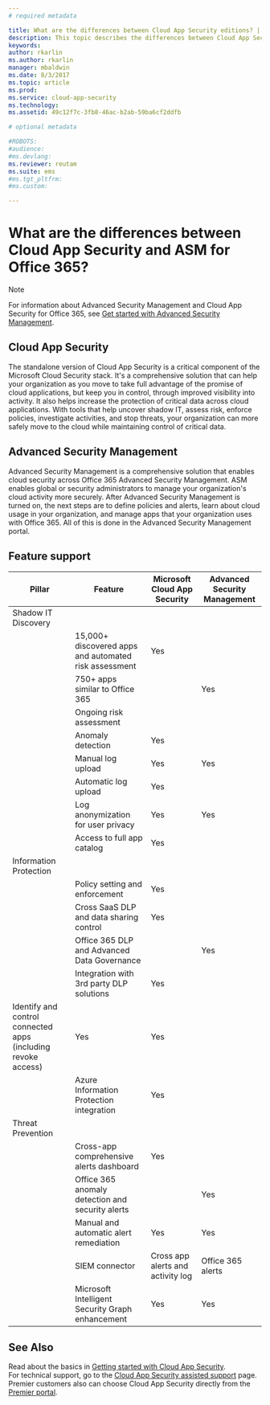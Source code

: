 ```yaml
---
# required metadata

title: What are the differences between Cloud App Security editions? | Microsoft Docs
description: This topic describes the differences between Cloud App Security and ASM Advanced Security Management for Office 365.
keywords:
author: rkarlin
ms.author: rkarlin
manager: mbaldwin
ms.date: 8/3/2017
ms.topic: article
ms.prod:
ms.service: cloud-app-security
ms.technology:
ms.assetid: 49c12f7c-3fb8-46ac-b2ab-59ba6cf2ddfb

# optional metadata

#ROBOTS:
#audience:
#ms.devlang:
ms.reviewer: reutam
ms.suite: ems
#ms.tgt_pltfrm:
#ms.custom:

---
```

# What are the differences between Cloud App Security and ASM for Office 365?

> [!NOTE]
> For information about Advanced Security Management and Cloud App Security for Office 365, see [Get started with Advanced Security Management](https://support.office.com/article/Get-started-with-Advanced-Management-Security-d9ee4d67-f2b3-42b4-9c9e-c4529904990a).

## Cloud App Security 

The standalone version of Cloud App Security is a critical component of the Microsoft Cloud Security stack. It's a comprehensive solution that can help your organization as you move to take full advantage of the promise of cloud applications, but keep you in control, through improved visibility into activity. It also helps increase the protection of critical data across cloud applications. With tools that help uncover shadow IT, assess risk, enforce policies, investigate activities, and stop threats, your organization can more safely move to the cloud while maintaining control of critical data. 

## Advanced Security Management

Advanced Security Management is a comprehensive solution that enables cloud security across Office 365 Advanced Security Management. ASM enables global or security administrators to manage your organization's cloud activity more securely. After Advanced Security Management is turned on, the next steps are to define policies and alerts, learn about cloud usage in your organization, and manage apps that your organization uses with Office 365. All of this is done in the Advanced Security Management portal.

## Feature support

|Pillar|Feature|Microsoft Cloud App Security|Advanced Security Management|
|----|----|----|----|
|Shadow IT Discovery||||
||15,000+ discovered apps and automated risk assessment|Yes||
||750+ apps similar to Office 365||Yes|
||Ongoing risk assessment||
||Anomaly detection|Yes||
||Manual log upload|Yes|Yes|
||Automatic log upload|Yes||
||Log anonymization for user privacy|Yes|Yes|
||Access to full app catalog|Yes||
|Information Protection||||
||Policy setting and enforcement|Yes||
||Cross SaaS DLP and data sharing control|Yes||
||Office 365 DLP and Advanced Data Governance||Yes|
||Integration with 3rd party DLP solutions|Yes||
|Identify and control connected apps (including revoke access)|Yes|Yes|
||Azure Information Protection integration|Yes||
|Threat Prevention||||
||Cross-app comprehensive alerts dashboard|Yes||
||Office 365 anomaly detection and security alerts||Yes|
||Manual and automatic alert remediation|Yes|Yes|
||SIEM connector|Cross app alerts and activity log|Office 365 alerts|
||Microsoft Intelligent Security Graph enhancement|Yes|Yes|


## See Also  

Read about the basics in [Getting started with Cloud App Security](getting-started-with-cloud-app-security.md).    
For technical support, go to the [Cloud App Security assisted support](http://support.microsoft.com/oas/default.aspx?prid=16031) page.   
Premier customers also can choose Cloud App Security directly from the [Premier portal](https://premier.microsoft.com/).   

